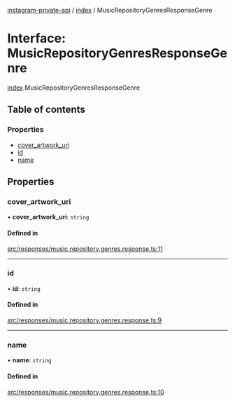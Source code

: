 [instagram-private-api](../../README.md) / [index](../../modules/index.md) / MusicRepositoryGenresResponseGenre

# Interface: MusicRepositoryGenresResponseGenre

[index](../../modules/index.md).MusicRepositoryGenresResponseGenre

## Table of contents

### Properties

- [cover\_artwork\_uri](MusicRepositoryGenresResponseGenre.md#cover_artwork_uri)
- [id](MusicRepositoryGenresResponseGenre.md#id)
- [name](MusicRepositoryGenresResponseGenre.md#name)

## Properties

### cover\_artwork\_uri

• **cover\_artwork\_uri**: `string`

#### Defined in

[src/responses/music.repository.genres.response.ts:11](https://github.com/Nerixyz/instagram-private-api/blob/0e0721c/src/responses/music.repository.genres.response.ts#L11)

___

### id

• **id**: `string`

#### Defined in

[src/responses/music.repository.genres.response.ts:9](https://github.com/Nerixyz/instagram-private-api/blob/0e0721c/src/responses/music.repository.genres.response.ts#L9)

___

### name

• **name**: `string`

#### Defined in

[src/responses/music.repository.genres.response.ts:10](https://github.com/Nerixyz/instagram-private-api/blob/0e0721c/src/responses/music.repository.genres.response.ts#L10)
